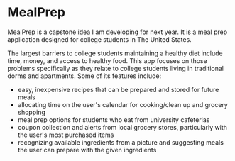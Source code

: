 # MealPrep

MealPrep is a capstone idea I am developing for next year. It is a meal prep application designed for college students in The United States.

The largest barriers to college students maintaining a healthy diet include time, money, and access to healthy food. This app focuses on those problems specifically as they relate to college students living in traditional dorms and apartments. Some of its features include:
- easy, inexpensive recipes that can be prepared and stored for future meals
- allocating time on the user's calendar for cooking/clean up and grocery shopping
- meal prep options for students who eat from university cafeterias
- coupon collection and alerts from local grocery stores, particularly with the user's most purchased items
- recognizing available ingredients from a picture and suggesting meals the user can prepare with the given ingredients
